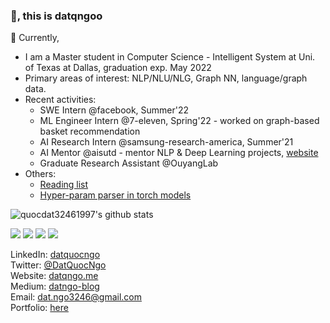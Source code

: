 ### 👋, this is datqngoo

🔭 Currently,
 - I am a Master student in Computer Science - Intelligent System at Uni. of Texas at Dallas, graduation exp. May 2022
 - Primary areas of interest: NLP/NLU/NLG, Graph NN, language/graph data.
 - Recent activities:
   - SWE Intern @facebook, Summer'22
   - ML Engineer Intern @7-eleven, Spring'22 - worked on graph-based basket recommendation
   - AI Research Intern @samsung-research-america, Summer'21
   - AI Mentor @aisutd - mentor NLP & Deep Learning projects, [website](https://aisutd.org/)
   - Graduate Research Assistant @OuyangLab
 - Others:
   - [Reading list](https://kind-ginger-256.notion.site/3a9dce5fd7484b40b2b2878ae584c0ff?v=7d1c09555831483c8bc901c2f7cf064a)
   - [Hyper-param parser in torch models](https://github.com/quocdat32461997/configs/tree/main)
 
![quocdat32461997's github stats](https://github-readme-stats.vercel.app/api?username=quocdat32461997&show_icons=true&theme=radical&count_private=true)

![](https://img.shields.io/badge/-Python-informational?logo=Python&color=9F9393)
![](https://img.shields.io/badge/-TensorFlow-informational?logo=TensorFlow&color=F2EFEF)
![](https://img.shields.io/badge/-AWS-informational?logo=AWS&color=FFCCCC)
![](https://img.shields.io/badge/PyTorch-%23EE4C2C.svg?style=for-the-badge&logo=PyTorch&logoColor=white)

LinkedIn: [datquocngo](https://www.linkedin.com/in/datquocngo/) \
Twitter: [@DatQuocNgo](https://twitter.com/DatQuocNgo) \
Website: [datqngo.me](http://datqngo.me) \
Medium: [datngo-blog](datqngo.medium.com)\
Email: [dat.ngo3246@gmail.com](mailto:dat.ngo3246@gmail.com) \
Portfolio: [here](https://kind-ginger-256.notion.site/machine-learning-portfolio-448355abb41b4b728989b5249f1dffa5)
